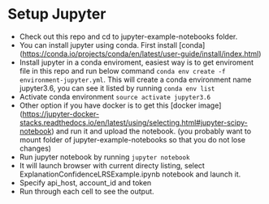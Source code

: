 
# Setup Jupyter
* Check out this repo and cd to jupyter-example-notebooks folder.
* You can install jupyter using conda. First install [conda] (https://conda.io/projects/conda/en/latest/user-guide/install/index.html)
* Install jupyter in a conda enviroment, easiest way is to get enviroment file in this repo and run below command
`conda env create -f environment-jupyter.yml`. This will create a conda environment name jupyter3.6, you can see it listed by 
running `conda env list`
* Activate conda environment `source activate jupyter3.6`
* Other option if you have docker is to get this [docker image] (https://jupyter-docker-stacks.readthedocs.io/en/latest/using/selecting.html#jupyter-scipy-notebook) and run it and upload the notebook. (you probably want to mount folder of jupyter-example-notebooks so that you do not lose changes)
* Run jupyter notebook by running `jupyter notebook`
* It will launch browser with current directy listing, select ExplanationConfidenceLRSExample.ipynb notebook and launch it.
* Specify api_host, account_id and token
* Run through each cell to see the output.

